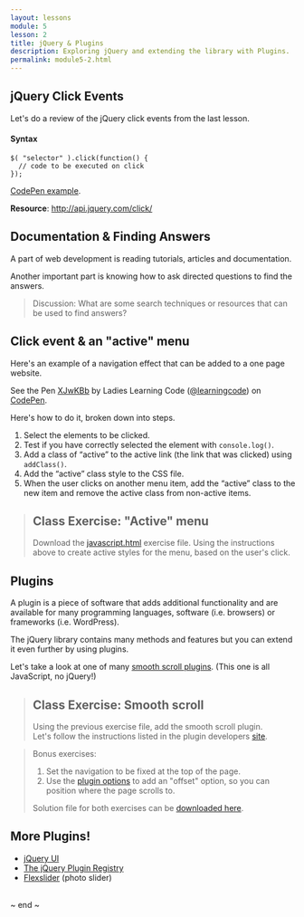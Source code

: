 ```yaml
---
layout: lessons
module: 5
lesson: 2
title: jQuery & Plugins
description: Exploring jQuery and extending the library with Plugins.
permalink: module5-2.html
---
```


## jQuery Click Events

Let's do a review of the jQuery click events from the last lesson.

#### Syntax
 
    $( "selector" ).click(function() {
      // code to be executed on click
    });

[CodePen example](http://codepen.io/learningcode/pen/WQYpxG).

**Resource**: <http://api.jquery.com/click/>

## Documentation & Finding Answers

A part of web development is reading tutorials, articles and documentation.  

Another important part is knowing how to ask directed questions to find the answers.

> Discussion: What are some search techniques or resources that can be used to find answers?


## Click event & an "active" menu

Here's an example of a navigation effect that can be added to a one page website.

<p data-height="185" data-theme-id="0" data-slug-hash="XJwKBb" data-default-tab="result" data-user="learningcode" class='codepen'>See the Pen <a href='http://codepen.io/learningcode/pen/XJwKBb/'>XJwKBb</a> by Ladies Learning Code (<a href='http://codepen.io/learningcode'>@learningcode</a>) on <a href='http://codepen.io'>CodePen</a>.</p>
<script async src="http://assets.codepen.io/assets/embed/ei.js"></script>

Here's how to do it, broken down into steps.

1. Select the elements to be clicked. 
1. Test if you have correctly selected the element with `console.log()`.
1. Add a class of “active” to the active link (the link that was clicked) using `addClass()`.
1. Add the “active” class style to the CSS file.
1. When the user clicks on another menu item, add the “active” class to the new item and remove the active class from non-active items.

> ## Class Exercise: "Active" menu
> Download the <a href="exercises/module5/javascript.html" download>javascript.html</a> exercise file.  Using the instructions above to create active styles for the menu, based on the user's click.


## Plugins

A plugin is a piece of software that adds additional functionality and are available for many programming languages, software (i.e. browsers) or frameworks (i.e. WordPress). 

The jQuery library contains many methods and features but you can extend it even further by using plugins.

Let's take a look at one of many [smooth scroll plugins](https://github.com/cferdinandi/smooth-scroll). (This one is all JavaScript, no jQuery!) 


> ## Class Exercise: Smooth scroll
> Using the previous exercise file, add the smooth scroll plugin.  
> Let's follow the instructions listed in the plugin developers [site](https://github.com/cferdinandi/smooth-scroll).

> Bonus exercises:
>
> 1. Set the navigation to be fixed at the top of the page.
> 1. Use the [plugin options](https://github.com/cferdinandi/smooth-scroll#options-and-settings) to add an "offset" option, so you can position where the page scrolls to.
>
> Solution file for both exercises can be [downloaded here](exercises/module5/javascript-solution.zip).



## More Plugins!

* [jQuery UI](https://jqueryui.com/)
* [The jQuery Plugin Registry](https://plugins.jquery.com/)
* [Flexslider](http://www.woothemes.com/flexslider/) (photo slider)

<br>
~ end ~